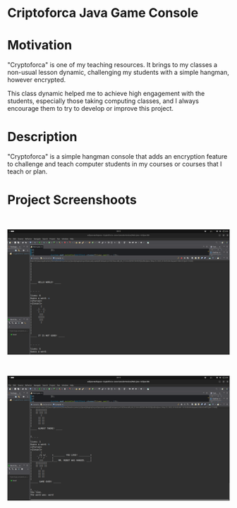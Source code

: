 # Criptoforca Java Game Console

# Motivation

"Cryptoforca" is one of my teaching resources. It brings to my classes a non-usual lesson dynamic, challenging my students with a simple hangman, however encrypted.

This class dynamic helped me to achieve high engagement with the students, especially those taking computing classes, and I always encourage them to try to develop or improve this project.

# Description

"Cryptoforca" is a simple hangman console that adds an encryption feature to challenge and teach computer students in my courses or courses that I teach or plan.

# Project Screenshoots
</br>

![](https://github.com/ljelectrar/assets/blob/main/projects%20screenshots/criptoforca-java-1.png)

</br>

![](https://github.com/ljelectrar/assets/blob/main/projects%20screenshots/criptoforca-java-2.png)
